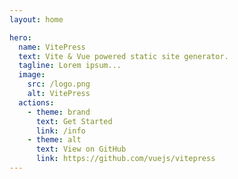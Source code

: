 ```yaml
---
layout: home

hero:
  name: VitePress
  text: Vite & Vue powered static site generator.
  tagline: Lorem ipsum...
  image:
    src: /logo.png
    alt: VitePress
  actions:
    - theme: brand
      text: Get Started
      link: /info
    - theme: alt
      text: View on GitHub
      link: https://github.com/vuejs/vitepress
---
```

